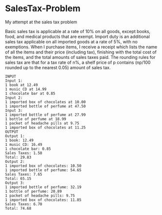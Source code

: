 # SalesTax-Problem
My attempt at the sales tax problem 

Basic sales tax is applicable at a rate of 10% on all goods, except books, food, and medical products that are exempt. Import duty is
an additional sales tax applicable on all imported goods at a rate of 5%, with no exemptions.
When I purchase items, I receive a receipt which lists the name of all the items and their price (including tax), finishing with the total
cost of the items, and the total amounts of sales taxes paid. The rounding rules for sales tax are that for a tax rate of n%, a shelf price
of p contains (np/100 rounded up to the nearest 0.05) amount of sales tax.
```
INPUT
Input 1:
1 book at 12.49
1 music CD at 14.99
1 chocolate bar at 0.85
Input 2:
1 imported box of chocolates at 10.00
1 imported bottle of perfume at 47.50
Input 3:
1 imported bottle of perfume at 27.99
1 bottle of perfume at 18.99
1 packet of headache pills at 9.75
1 imported box of chocolates at 11.25
OUTPUT
Output 1:
1 book: 12.49
1 music CD: 16.49
1 chocolate bar: 0.85
Sales Taxes: 1.50
Total: 29.83
Output 2:
1 imported box of chocolates: 10.50
1 imported bottle of perfume: 54.65
Sales Taxes: 7.65
Total: 65.15
Output 3:
1 imported bottle of perfume: 32.19
1 bottle of perfume: 20.89
1 packet of headache pills: 9.75
1 imported box of chocolates: 11.85
Sales Taxes: 6.70
Total: 74.68
```
